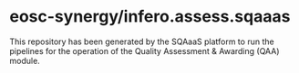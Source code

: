 # eosc-synergy/infero.assess.sqaaas
This repository has been generated by the SQAaaS platform to run the pipelines
for the operation of the
Quality Assessment & Awarding (QAA)
module.